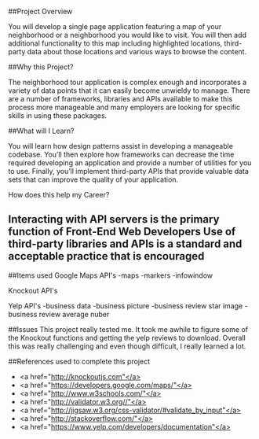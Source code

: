 ##Project Overview

You will develop a single page application featuring a map of your neighborhood or a neighborhood you would like to visit. You will then add additional functionality to this map including highlighted locations, third-party data about those locations and various ways to browse the content.

##Why this Project?

The neighborhood tour application is complex enough and incorporates a variety of data points that it can easily become unwieldy to manage. There are a number of frameworks, libraries and APIs available to make this process more manageable and many employers are looking for specific skills in using these packages.

##What will I Learn?

You will learn how design patterns assist in developing a manageable codebase. You’ll then explore how frameworks can decrease the time required developing an application and provide a number of utilities for you to use. Finally, you’ll implement third-party APIs that provide valuable data sets that can improve the quality of your application.

How does this help my Career?

Interacting with API servers is the primary function of Front-End Web Developers
Use of third-party libraries and APIs is a standard and acceptable practice that is encouraged
-------------------------------------------

##Items used
Google Maps API's
-maps
-markers
-infowindow

Knockout API's

Yelp API's
-business data
-business picture
-business review star image
-business review average nuber


##Issues
This project really tested me. It took me awhile to figure some of the Knockout functions and getting the yelp reviews to download. Overall this was really challenging and even though difficult, I really learned a lot.


##References used to complete this project

* <a href="http://knockoutjs.com"</a>
* <a href="https://developers.google.com/maps/"</a>
* <a href="http://www.w3schools.com/"</a>
* <a href="http://validator.w3.org//"</a>
* <a href="http://jigsaw.w3.org/css-validator/#validate_by_input"</a>
* <a href="http://stackoverflow.com/"</a>
* <a href="https://www.yelp.com/developers/documentation"</a>